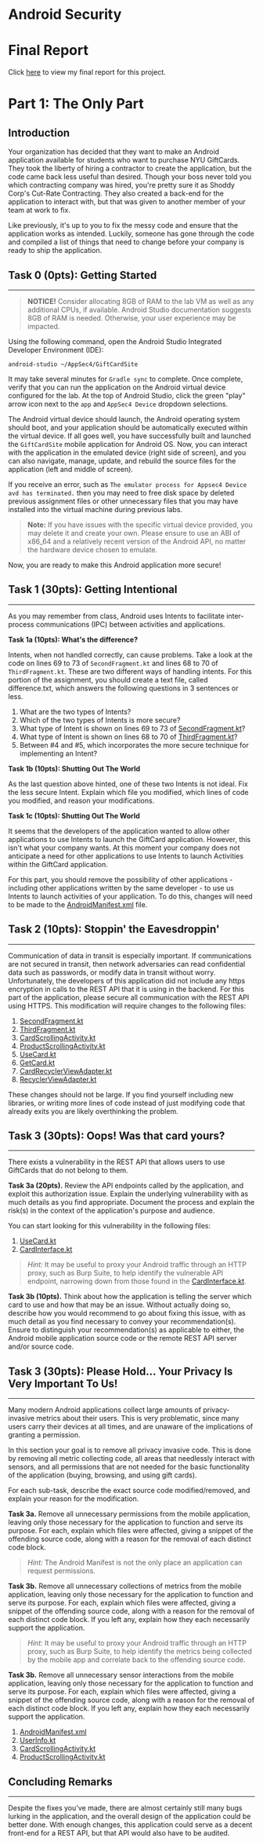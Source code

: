 # **Android Security**

# Final Report

Click [here](https://github.com/aashaykorani/ank8821-appsec4/blob/master/Report/ank8821-Appsec4-Lab4.md) to view my final report for this project.

<!---
# **Part 0: Working Repository and Submission**
## 1) Synchronize Your Repository and Acquire the Lab Material
---
Log into GitHub within any web browser and create an empty, **private** repository named ``<NetID>-appsec4``.

Now, using the Ubuntu 20.04.3 LTS course virtual machine (https://drive.google.com/file/d/1rhzwJaiFmKy8SbvQuLIP_EQBsIskDNMz/view?usp=sharing; `nyuappsec` is the password), open the command shell and execute the following commands, replacing ``<YourGitHubHandle>`` with your own GitHub username and ``<NetID>`` with your own NYU NetID:

> If you do not know how to create a personal access token to use with the command line, follow the instructions here: https://docs.github.com/en/authentication/keeping-your-account-and-data-secure/creating-a-personal-access-token

> **⚠ Warning!** Using your personal access token directly within commands, as shown in the laboratory instructions, is not a secure practice. A threat actor in a position to view the command history of the user account on the system may abuse the token to gain unauthorized access and/or make unauthorized modifications to your GitHub account. Use an appropriately secured environment variable, an access-controlled file, or another mitigation technique if you want to avoid leaving your GitHub Personal Access Token in your command history.
```
cd ~
git clone https://github.com/NYUJRA/AppSec4.git AppSec4
cd AppSec4
git remote remove origin
git init
git remote add origin https://<YourGitHubHandle>:<YourPersonalAccessToken>@github.com/<YourGitHubHandle>/<NetID>-appsec4.git
git push -u origin main
```


You should now have a local working directory in ``~/AppSec4`` that is configured to use your remote GitHub repository at ``https://github.com/<YourGitHubHandle>/<NetID>-appsec4`` as a version control system.

## 2) What to Submit
---
Submit your AppSec4 repository along with detailed lab report, with screenshots, to describe the specific actions taken to complete each task. Enough detail should be provide that enable the recipient of your report to blindly reproduce your actions to achieve the same outcomes. Provide explanation to the observations that are interesting or surprising.

All lab tasks should be performed in the provided NYU-AppSec/CSGY9163 Ubuntu 20.04.3LTS virtual machine. Each task is required to include a minimum of 1 screenshot to prove your individual completion of the task. **Every screenshot is required to include the date and time displayed in your virtual machine; otherwise, credit for the particular task will be removed.**

For tasks involving source code or exploit code, include the important code snippets followed by explanation. Simply executing or modifying code without explanation will not be eligible for credit.

**Your report _must_ be written in markdown.** Create a folder in your AppSec4 repository, using "Report" as the new folder's name. Within `Report/`, create a sub-folder called "Artifacts" within it. Store all of your screenshots and related laboratory artifacts within the "Artifacts" sub-folder, and include **one** markdown file in the "Report" sub-folder, which will contain your documentation for both, Part 1 and Part 2, of this lab.

Your repository should now include the following file structure:

    - GiftCardSite/
        - ...
    - Report/
        - Artifacts/
            - <NetID>-screenshot1.jpg
            - <NetID>-screenshot2.jpg
        - <NetID>-AppSec-Lab4.md

> **Note.** The GiftCardSite/ source files should be updated with all of the fixes and modifications made throughout the lab. Throughout grading, the updated source files will be reviewed and corroborated with your lab report.

## 3) How to Submit
---

You must submit your assigment in two places.
1. In BrightSpace, submit a link to your assignment repository.
2. Update the "Assignment 4 Report URL" column in the grading allocation spreadsheet (https://docs.google.com/spreadsheets/d/1y57x4X4nI1FvESEGO9lxLw0HgQtfOn0z5aO3yIqoCy8/edit?usp=sharing) with a link to your private AppSec 1 repository. 

    2a. You must invite the professor(s) to collaborate on your private repository
        \
         - Professor Allen's GitHub handle is `NYUJRA`
        \
         - Professor Abdala's GitHub handle is `kurlee`

    2b. You must invite the course assistant(s) to collaborate on your private repository
        \
         - CA Ritik Roongta's GitHub handle is `racro`
         \
         - CA Vignesh Nadar's GitHub handle is `Vignesh-Nadar`
         \
         - CA Xiang Me's GitHub handle is `n132`

Timeliness of your submission will be corroborated with your GitHub commit history. Commits made after the assignment's submission deadline will not be considered for grading.
--->

# **Part 1: The Only Part**
## Introduction

Your organization has decided that they want to make an Android application
available for students who want to purchase NYU GiftCards. They took the liberty
of hiring a contractor to create the application, but the code came back less
useful than desired. Though your boss never told you which contracting company
was hired, you're pretty sure it as Shoddy Corp's Cut-Rate Contracting. They
also created a back-end for the application to interact with, but that was given
to another member of your team at work to fix.

Like previously, it's up to you to fix the messy code and ensure that the
application works as intended. Luckily, someone has gone through
the code and compiled a list of things that need to change before your company
is ready to ship the application.


## Task 0 (0pts): Getting Started
---
> **NOTICE!** Consider allocating 8GB of RAM to the lab VM as well as any additional CPUs, if available. Android Studio documentation suggests 8GB of RAM is needed. Otherwise, your user experience may be impacted.

Using the following command, open the Android Studio Integrated Developer Environment (IDE):
```
android-studio ~/AppSec4/GiftCardSite
```

It may take several minutes for `Gradle sync` to complete. Once complete, verify that you can run the application on the Android virtual device configured for the lab. At the top of Android Studio, click the green "play" arrow icon next to the `app` and `AppSec4 Device` dropdown selections.

The Android virtual device should launch, the Android operating system should boot, and your application should be automatically executed within the virtual device. If all goes well, you have successfully built and launched the `GiftCardSite` mobile application for Android OS. Now, you can interact with the application in the emulated device (right side of screen), and you can also navigate, manage, update, and rebuild the source files for the application (left and middle of screen).

If you receive an error, such as `The emulator process for Appsec4 Device avd has terminated.` then you may need to free disk space by deleted previous assignment files or other unnecessary files that you may have installed into the virtual machine during previous labs.

> **Note:** If you have issues with the specific virtual device provided, you may delete it and create your own. Please ensure to use an ABI of x86_64 and a relatively recent version of the Android API, no matter the hardware device chosen to emulate.

Now, you are ready to make this Android application more secure!

## Task 1 (30pts): Getting Intentional
---
As you may remember from class, Android uses Intents to facilitate inter-process communications (IPC) between activities and applications.

**Task 1a (10pts): What's the difference?**

Intents, when not handled correctly, can cause problems. Take a look at the code
on lines 69 to 73 of `SecondFragment.kt` and lines 68 to 70 of `ThirdFragment.kt`.
These are two different ways of handling intents. For this portion of the
assignment, you should create a text file, called difference.txt, which answers
the following questions in 3 sentences or less.

1. What are the two types of Intents?
2. Which of the two types of Intents is more secure?
3. What type of Intent is shown on lines 69 to 73 of [SecondFragment.kt](GiftCardSite/app/src/main/java/com/example/giftcardsite/SecondFragment.kt)?
4. What type of Intent is shown on lines 68 to 70 of [ThirdFragment.kt](GiftCardSite/app/src/main/java/com/example/giftcardsite/ThirdFragment.kt)?
5. Between #4 and #5, which incorporates the more secure technique for implementing an Intent?

**Task 1b (10pts): Shutting Out The World**

As the last question above hinted, one of these two Intents is not ideal.
Fix the less secure Intent. Explain which file you modified, which lines of code you modified, and reason your modifications.

**Task 1c (10pts): Shutting Out The World**

It seems that the developers of the application wanted to allow other
applications to use Intents to launch the GiftCard application. However, this
isn't what your company wants. At this moment your company does not anticipate
a need for other applications to use Intents to launch Activities within the
GiftCard application.

For this part, you should remove the possibility of other applications - including other applications written by the same developer - to use us Intents to launch activities of your application. To do this, changes will need
to be made to the [AndroidManifest.xml](GiftCardSite/app/src/main/AndroidManifest.xml) file. 

## Task 2 (10pts): Stoppin' the Eavesdroppin'
---
Communication of data in transit is especially important. If communications are
not secured in transit, then network adversaries can read confidential data such
as passwords, or modify data in transit without worry. Unfortunately, the
developers of this application did not include any https encryption in calls to
the REST API that it is using in the backend. For this part of the application,
please secure all communication with the REST API using HTTPS. This modification
will require changes to the following files:

1. [SecondFragment.kt](GiftCardSite/app/src/main/java/com/example/giftcardsite/SecondFragment.kt)
2. [ThirdFragment.kt](GiftCardSite/app/src/main/java/com/example/giftcardsite/ThirdFragment.kt)
3. [CardScrollingActivity.kt](GiftCardSite/app/src/main/java/com/example/giftcardsite/CardScrollingActivity.kt)
4. [ProductScrollingActivity.kt](GiftCardSite/app/src/main/java/com/example/giftcardsite/ProductScrollingActivity.kt)
5. [UseCard.kt](GiftCardSite/app/src/main/java/com/example/giftcardsite/ProductScrollingActivity.kt)
6. [GetCard.kt](GiftCardSite/app/src/main/java/com/example/giftcardsite/GetCard.kt)
7. [CardRecyclerViewAdapter.kt](GiftCardSite/app/src/main/java/com/example/giftcardsite/api/model/CardRecyclerViewAdapter.kt)
8. [RecyclerViewAdapter.kt](GiftCardSite/app/src/main/java/com/example/giftcardsite/api/model/RecyclerViewAdapter.kt)

These changes should not be large. If you find yourself including new libraries,
or writing more lines of code instead of just modifying code that already exits
you are likely overthinking the problem.

## Task 3 (30pts): Oops! Was that card yours?
---

There exists a vulnerability in the REST API that allows users to use GiftCards that do not belong to them.

**Task 3a (20pts).** Review the API endpoints called by the application, and exploit this authorization issue. Explain the underlying vulnerability with as much details as you find appropriate. Document the process and explain the risk(s) in the context of the application's purpose and audience.

You can start looking for this vulnerability in the following files:

1. [UseCard.kt](GiftCardSite/app/src/main/java/com/example/giftcardsite/ProductScrollingActivity.kt)
2. [CardInterface.kt](GiftCardSite/app/src/main/java/com/example/giftcardsite/api/service/CardInterface.kt)

> *Hint:* It may be useful to proxy your Android traffic through an HTTP proxy, such as Burp Suite, to help identify the vulnerable API endpoint, narrowing down from those found in the [CardInterface.kt](GiftCardSite/app/src/main/java/com/example/giftcardsite/api/service/CardInterface.kt).

**Task 3b (10pts).** Think about how the application is telling the server which card to use and how that may be an issue. Without actually doing so, describe how you would recommend to go about fixing this issue, with as much detail as you find necessary to convey your recommendation(s). Ensure to distinguish your recommendation(s) as applicable to either, the Android mobile application source code or the remote REST API server and/or source code.

## Task 3 (30pts): Please Hold... Your Privacy Is Very Important To Us!
---

Many modern Android applications collect large amounts of privacy-invasive
metrics about their users. This is very problematic, since many users carry
their devices at all times, and are unaware of the implications of granting a
permission.

In this section your goal is to remove all privacy invasive code. This is done
by removing all metric collecting code, all areas that needlessly interact with
sensors, and all permissions that are not needed for the basic functionality of
the application (buying, browsing, and using gift cards).

For each sub-task, describe the exact source code modified/removed, and explain your reason for the modification.

**Task 3a.** Remove all unnecessary permissions from the mobile application, leaving only those necessary for the application to function and serve its purpose. For each, explain which files were affected, giving a snippet of the offending source code, along with a reason for the removal of each distinct code block.
> *Hint:* The Android Manifest is not the only place an application can request permissions.

**Task 3b.** Remove all unnecessary collections of metrics from the mobile application, leaving only those necessary for the application to function and serve its purpose. For each, explain which files were affected, giving a snippet of the offending source code, along with a reason for the removal of each distinct code block. If you left any, explain how they each necessarily support the application.
> *Hint:* It may be useful to proxy your Android traffic through an HTTP proxy, such as Burp Suite, to help identify the metrics being collected by the mobile app and correlate back to the offending source code.

**Task 3b.** Remove all unnecessary sensor interactions from the mobile application, leaving only those necessary for the application to function and serve its purpose. For each, explain which files were affected, giving a snippet of the offending source code, along with a reason for the removal of each distinct code block. If you left any, explain how they each necessarily support the application.


1. [AndroidManifest.xml](GiftCardSite/app/src/main/AndroidManifest.xml)
2. [UserInfo.kt](GiftCardSite/app/src/main/java/com/example/giftcardsite/api/service/UserInfo.kt)
3. [CardScrollingActivity.kt](GiftCardSite/app/src/main/java/com/example/giftcardsite/CardScrollingActivity.kt)
4. [ProductScrollingActivity.kt](GiftCardSite/app/src/main/java/com/example/giftcardsite/ProductScrollingActivity.kt)


## Concluding Remarks
---
Despite the fixes you've made, there are almost certainly still many
bugs lurking in the application, and the overall design of the application could
be better done. With enough changes, this application could serve as a decent
front-end for a REST API, but that API would also have to be audited.
